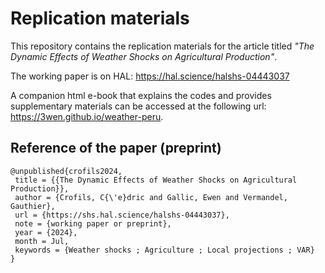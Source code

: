 # Replication materials

This repository contains the replication materials for the article titled 
_"The Dynamic Effects of Weather Shocks on Agricultural Production"_.

The working paper is on HAL: <https://hal.science/halshs-04443037>


A companion html e-book that explains the codes and provides supplementary materials can be accessed at the following url: <https://3wen.github.io/weather-peru>.

## Reference of the paper (preprint)

```
@unpublished{crofils2024,
 title = {{The Dynamic Effects of Weather Shocks on Agricultural Production}},
 author = {Crofils, C{\'e}dric and Gallic, Ewen and Vermandel, Gauthier},
 url = {https://shs.hal.science/halshs-04443037},
 note = {working paper or preprint},
 year = {2024},
 month = Jul,
 keywords = {Weather shocks ; Agriculture ; Local projections ; VAR}
}
```
